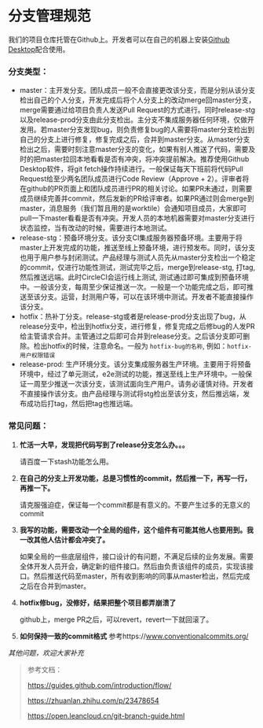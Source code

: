 # 分支管理规范

我们的项目仓库托管在Github上。开发者可以在自己的机器上安装[Github Desktop](https://desktop.github.com/)配合使用。

### 分支类型：

- master：主开发分支。团队成员一般不会直接更改该分支，而是分别从该分支检出自己的个人分支，开发完成后将个人分支上的改动merge回master分支，merge需要通过给项目负责人发送Pull Request的方式进行。同时release-stg以及release-prod分支由此分支检出。主分支不集成服务器任何环境，仅做开发用。若master分支发现bug，则负责修复bug的人需要将master分支检出到自己的分支上进行修复，修复完成之后，合并到master分支。从master分支检出之后，需要时刻注意master分支的变化，如果有别人推送了代码，需要及时的把master拉回本地看看是否有冲突，将冲突提前解决。推荐使用Github Desktop软件，将git fetch操作持续进行。一般保证每天下班前将代码Pull Request给至少两名团队成员进行Code Review（Approve + 2）。评审者将在github的PR页面上和团队成员进行PR的相关讨论。如果PR未通过，则需要成员继续完善并commit，然后发新的PR给评审者。如果PR通过则会merge到master，消息服务（我们暂且用的是worktile）会通知项目成员，大家即可pull一下master看看是否有冲突。开发人员的本地机器需要对master分支进行状态监控，当有改动的时候，需要进行本地测试。
- release-stg：预备环境分支。该分支CI集成服务器预备环境。主要用于将master上开发完成的功能，推送至线上预备环境，进行预发布。同时，该分支也用于用户参与封闭测试。产品经理与测试人员先从master分支检出一个稳定的commit，仅进行功能性测试，测试完毕之后，merge到release-stg, 打tag, 然后推送远端。此时CircleCI会运行线上测试, 测试通过即可集成到预备环境中。一般该分支，每周至少保证推送一次。一般是一个功能完成之后，即可推送至该分支。运营，封测用户等，可以在该环境中测试。开发者不能直接操作该分支。
- hotfix：热补丁分支。release-stg或者是release-prod分支出现了bug，从release分支中，检出到hotfix分支，进行修复，修复完成之后修bug的人发PR给主管请求合并。主管通过之后即可合并到release分支。之后该分支即可删除。检出hotfix的时候，注意命名。一般为 ```hotfix-bug的名称```, 例如：```hotfix-用户权限错误``` 
- release-prod: 生产环境分支。该分支集成服务器生产环境。主要用于将预备环境中，经过了单元测试，e2e测试的功能，推送至线上生产环境中。一般保证一周至少推送一次该分支，该测试面向生产用户。请务必谨慎对待。开发者不直接操作该分支。由产品经理与测试将stg检出至该分支，然后推远端，发布成功后打tag，然后把tag也推远端。

### 常见问题：

1. **忙活一大早，发现把代码写到了release分支怎么办。。。**

   请百度一下stash功能怎么用。

2. **在自己的分支上开发功能，总是习惯性的commit，然后推一下，再写一行，再推一下。**

   请克服强迫症，保证每一个commit都是有意义的。不要产生过多的无意义的commit

3. **我写的功能，需要改动一个全局的组件，这个组件有可能其他人也要用到。我一改其他人估计都会冲突了。**

   如果全局的一些底层组件，接口设计的有问题，不满足后续的业务发展。需要全体开发人员开会，确定新的组件接口。然后由负责该组件的成员，实现该接口。然后推送代码至master，所有收到影响的同事从master检出，然后完成之后在合并到master。

4. **hotfix修bug，没修好，结果把整个项目都弄崩溃了**

   github上，merge PR之后，可以revert，revert一下就回滚了。
   
5. **如何保持一致的commit格式**
   参考https://www.conventionalcommits.org/

*其他问题，欢迎大家补充*



> 参考文档：
>
> https://guides.github.com/introduction/flow/
>
> https://zhuanlan.zhihu.com/p/23478654
>
> https://open.leancloud.cn/git-branch-guide.html





